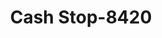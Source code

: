 ---
f_zip-code: 93612
f_state-code: CA
title: Cash Stop-8420
f_phone: 559-348-0797
f_city-only: Clovis
f_address: 2150 Minnewawa Ave Clovis
f_location-unique-id: '8420'
slug: cash-stop-8420
updated-on: '2024-05-30T13:46:58.046Z'
created-on: '2024-05-30T13:36:59.803Z'
published-on: '2024-05-30T13:54:32.469Z'
f_city-state: cms/city/clovis-ca.md
f_company: cms/company/cash-stop.md
f_state: cms/state/california.md
layout: '[payday-loan].html'
tags: payday-loan
---